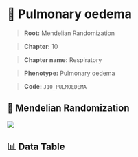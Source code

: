 # 🧪 Pulmonary oedema

> **Root:** Mendelian Randomization

> **Chapter:** 10  

> **Chapter name:** Respiratory

> **Phenotype:** Pulmonary oedema  

> **Code:** `J10_PULMOEDEMA`

## 🧬 Mendelian Randomization  

<img src="/MR/Figures/Forward/J10_PULMOEDEMA.png"/>

## 📊 Data Table

<CsvTableMRF src="/MR/Data/Forward/J10_PULMOEDEMA.csv"/>
